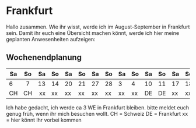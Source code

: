 # Frankfurt
Hallo zusammen. Wie ihr wisst, werde ich im August-September in Frankfurt sein.
Damit ihr euch eine Übersicht machen könnt, werde ich hier meine geplanten Anwesenheiten aufzeigen:

## Wochenendplanung
| Sa   | So   | Sa   | So   | Sa   | So   | Sa   | So   | Sa   | So   | Sa   | So   |  Sa   | So   |  Sa   | So   |
| ------------- |:-------------:| -----:| ------------- | ------------- | ------------- | ------------- | ------------- | ------------- | ------------- | ------------- | ------------- | ------------- | ------------- | ------------- | ------------- |
| 6 | 7  | 13 | 14 | 20 | 21 | 27 | 28 | 3 | 4 | 10 | 11 | 17 | 18 | 24 | 25 |
| CH | CH  | xx | xx | xx | xx | xx | xx | xx | xx | DE | DE | xx | xx | xx | xx |

Ich habe gedacht, ich werde ca 3 WE in Frankfurt bleiben. bitte meldet euch genug früh, wenn ihr mich besuchen wollt.
CH = Schweiz
DE = Frankfurt
xx = hier könnt Ihr vorbei kommen
